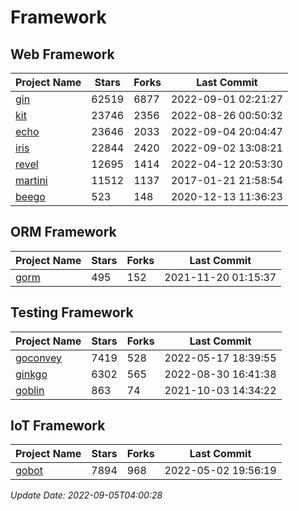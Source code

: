 # Framework

## Web Framework
| Project Name | Stars | Forks | Last Commit |
| ------------ | ----- | ----- | ----------- |
| [gin](https://github.com/gin-gonic/gin) | 62519 | 6877 | 2022-09-01 02:21:27 |
| [kit](https://github.com/go-kit/kit) | 23746 | 2356 | 2022-08-26 00:50:32 |
| [echo](https://github.com/labstack/echo) | 23646 | 2033 | 2022-09-04 20:04:47 |
| [iris](https://github.com/kataras/iris) | 22844 | 2420 | 2022-09-02 13:08:21 |
| [revel](https://github.com/revel/revel) | 12695 | 1414 | 2022-04-12 20:53:30 |
| [martini](https://github.com/go-martini/martini) | 11512 | 1137 | 2017-01-21 21:58:54 |
| [beego](https://github.com/astaxie/beego) | 523 | 148 | 2020-12-13 11:36:23 |

## ORM Framework
| Project Name | Stars | Forks | Last Commit |
| ------------ | ----- | ----- | ----------- |
| [gorm](https://github.com/jinzhu/gorm) | 495 | 152 | 2021-11-20 01:15:37 |

## Testing Framework
| Project Name | Stars | Forks | Last Commit |
| ------------ | ----- | ----- | ----------- |
| [goconvey](https://github.com/smartystreets/goconvey) | 7419 | 528 | 2022-05-17 18:39:55 |
| [ginkgo](https://github.com/onsi/ginkgo) | 6302 | 565 | 2022-08-30 16:41:38 |
| [goblin](https://github.com/franela/goblin) | 863 | 74 | 2021-10-03 14:34:22 |

## IoT Framework
| Project Name | Stars | Forks | Last Commit |
| ------------ | ----- | ----- | ----------- |
| [gobot](https://github.com/hybridgroup/gobot) | 7894 | 968 | 2022-05-02 19:56:19 |

*Update Date: 2022-09-05T04:00:28*